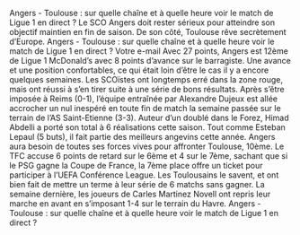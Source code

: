 Angers - Toulouse : sur quelle chaîne et à quelle heure voir le match de Ligue 1 en direct ?
Le SCO Angers doit rester sérieux pour atteindre son objectif maintien en fin de saison. De son côté, Toulouse rêve secrètement d’Europe. Angers - Toulouse : sur quelle chaîne et à quelle heure voir le match de Ligue 1 en direct ?
Votre e-mail
Avec 27 points, Angers est 12ème de Ligue 1 McDonald’s avec 8 points d’avance sur le barragiste. Une avance et une position confortables, ce qui était loin d’être le cas il y a encore quelques semaines. Les SCOïstes ont longtemps erré dans la zone rouge, mais ont réussi à s’en tirer suite à une série de bons résultats. Après s’être imposée à Reims (0-1), l’équipe entraînée par Alexandre Dujeux est allée accrocher un nul inespéré en toute fin de match la semaine passée sur le terrain de l’AS Saint-Etienne (3-3). Auteur d’un doublé dans le Forez, Himad Abdelli a porté son total à 6 réalisations cette saison. Tout comme Esteban Lepaul (5 buts), il fait partie des meilleurs angevins cette année. Angers aura besoin de toutes ses forces vives pour affronter Toulouse, 10ème. Le TFC accuse 6 points de retard sur le 6ème et 4 sur le 7ème, sachant que si le PSG gagne la Coupe de France, la 7ème place offre un ticket pour participer à l’UEFA Conférence League. Les Toulousains le savent, et ont bien fait de mettre un terme à leur série de 6 matchs sans gagner. La semaine dernière, les joueurs de Carles Martinez Novell ont repris leur marche en avant en s’imposant 1-4 sur le terrain du Havre. Angers - Toulouse : sur quelle chaîne et à quelle heure voir le match de Ligue 1 en direct ?
